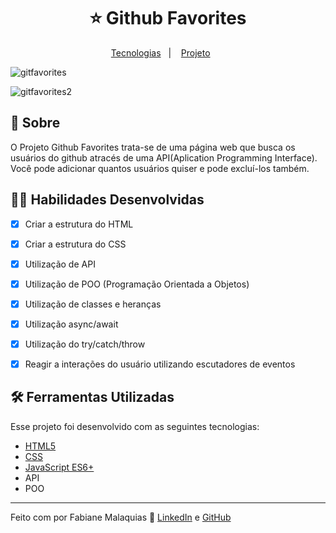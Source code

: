 <h1 align="center">⭐ Github Favorites</h1>

<p align="center">
  <a href="#-tecnologias">Tecnologias</a>&nbsp;&nbsp;&nbsp;|&nbsp;&nbsp;&nbsp;
  <a href="#-projeto">Projeto</a>&nbsp;&nbsp;&nbsp;&nbsp;&nbsp;&nbsp;</a>
</p>

![gitfavorites](https://user-images.githubusercontent.com/98343640/223823379-a78205d8-76b3-4f1c-b5d6-46c1e9ac9e7f.png)

![gitfavorites2](https://user-images.githubusercontent.com/98343640/223823424-ae745ca3-bb8a-43e1-af76-95bb1b06521e.png)


## :page_with_curl: Sobre
 
O Projeto Github Favorites trata-se de uma página web que busca os usuários do github atracés de uma API(Aplication Programming Interface). Você pode adicionar quantos usuários quiser e pode excluí-los também.


## :man_technologist: Habilidades Desenvolvidas

- [x] Criar a estrutura do HTML
- [x] Criar a estrutura do CSS
- [x] Utilização de API
- [x] Utilização de POO (Programação Orientada a Objetos)
- [x] Utilização de classes e heranças
- [x] Utilização async/await 
- [x] Utilização do try/catch/throw
- [x] Reagir a interações do usuário utilizando escutadores de eventos


## :hammer_and_wrench: Ferramentas Utilizadas

Esse projeto foi desenvolvido com as seguintes tecnologias:

- [HTML5](https://biblioteca.wiki/html5/)
- [CSS](https://developer.mozilla.org/pt-BR/docs/Learn/Getting_started_with_the_web/CSS_basics)
- [JavaScript ES6+](https://developer.mozilla.org/pt-BR/docs/Web/JavaScript)
- API
- POO


---

Feito com por Fabiane Malaquias :wave: [LinkedIn](https://www.linkedin.com/in/fabianemalaquias/) e [GitHub](https://github.com/famalaquias)
